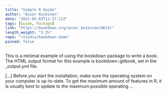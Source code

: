 ```yaml
---
title: "Simple R Guide"
author: "Asser Koskinen"
date: "2022-05-03T11:37:11Z"
tags: [Guide, Package]
link: "https://bookdown.org/asser_koskinen/AK14/"
length_weight: "3.3%"
repo: "rstudio/bookdown-demo"
pinned: false
---
```


<p>This is a minimal example of using the bookdown package to write a book.
The HTML output format for this example is bookdown::gitbook,
set in the _output.yml file.</p> [...] Before you start the installation, make sure the operating system on your computer is up-to-date. To get the maximum amount of features in R, it is usually best to update to the maximum possible operating ...
